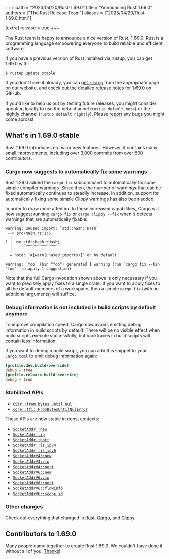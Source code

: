 +++
path = "2023/04/20/Rust-1.69.0"
title = "Announcing Rust 1.69.0"
authors = ["The Rust Release Team"]
aliases = ["2023/04/20/Rust-1.69.0.html"]

[extra]
release = true
+++

The Rust team is happy to announce a nice version of Rust, 1.69.0. Rust is a programming language empowering everyone to build reliable and efficient software.

If you have a previous version of Rust installed via rustup, you can get 1.69.0 with:

```console
$ rustup update stable
```

If you don't have it already, you can [get `rustup`](https://www.rust-lang.org/install.html) from the appropriate page on our website, and check out the [detailed release notes for 1.69.0](https://github.com/rust-lang/rust/blob/master/RELEASES.md#version-1690-2023-04-20) on GitHub.

If you'd like to help us out by testing future releases, you might consider updating locally to use the beta channel (`rustup default beta`) or the nightly channel (`rustup default nightly`). Please [report](https://github.com/rust-lang/rust/issues/new/choose) any bugs you might come across!

## What's in 1.69.0 stable

Rust 1.69.0 introduces no major new features. However, it contains many small improvements, including over 3,000 commits from over 500 contributors.

### Cargo now suggests to automatically fix some warnings

Rust 1.29.0 added the `cargo fix` subcommand to automatically fix some simple compiler warnings. Since then, the number of warnings that can be fixed automatically continues to steadily increase. In addition, support for automatically fixing some simple Clippy warnings has also been added.

In order to draw more attention to these increased capabilities, Cargo will now suggest running `cargo fix` or `cargo clippy --fix` when it detects warnings that are automatically fixable:

```text
warning: unused import: `std::hash::Hash`
 --> src/main.rs:1:5
  |
1 | use std::hash::Hash;
  |     ^^^^^^^^^^^^^^^
  |
  = note: `#[warn(unused_imports)]` on by default

warning: `foo` (bin "foo") generated 1 warning (run `cargo fix --bin "foo"` to apply 1 suggestion)
```

Note that the full Cargo invocation shown above is only necessary if you want to precisely apply fixes to a single crate. If you want to apply fixes to all the default members of a workspace, then a simple `cargo fix` (with no additional arguments) will suffice.

### Debug information is not included in build scripts by default anymore

To improve compilation speed, Cargo now avoids emitting debug information in build scripts by default. There will be no visible effect when build scripts execute successfully, but backtraces in build scripts will contain less information.

If you want to debug a build script, you can add this snippet to your `Cargo.toml` to emit debug information again:

```toml
[profile.dev.build-override]
debug = true
[profile.release.build-override]
debug = true
```

### Stabilized APIs

- [`CStr::from_bytes_until_nul`](https://doc.rust-lang.org/stable/core/ffi/struct.CStr.html#method.from_bytes_until_nul)
- [`core::ffi::FromBytesUntilNulError`](https://doc.rust-lang.org/stable/core/ffi/struct.FromBytesUntilNulError.html)

These APIs are now stable in const contexts:

- [`SocketAddr::new`](https://doc.rust-lang.org/stable/std/net/enum.SocketAddr.html#method.new)
- [`SocketAddr::ip`](https://doc.rust-lang.org/stable/std/net/enum.SocketAddr.html#method.ip)
- [`SocketAddr::port`](https://doc.rust-lang.org/stable/std/net/enum.SocketAddr.html#method.port)
- [`SocketAddr::is_ipv4`](https://doc.rust-lang.org/stable/std/net/enum.SocketAddr.html#method.is_ipv4)
- [`SocketAddr::is_ipv6`](https://doc.rust-lang.org/stable/std/net/enum.SocketAddr.html#method.is_ipv6)
- [`SocketAddrV4::new`](https://doc.rust-lang.org/stable/std/net/struct.SocketAddrV4.html#method.new)
- [`SocketAddrV4::ip`](https://doc.rust-lang.org/stable/std/net/struct.SocketAddrV4.html#method.ip)
- [`SocketAddrV4::port`](https://doc.rust-lang.org/stable/std/net/struct.SocketAddrV4.html#method.port)
- [`SocketAddrV6::new`](https://doc.rust-lang.org/stable/std/net/struct.SocketAddrV6.html#method.new)
- [`SocketAddrV6::ip`](https://doc.rust-lang.org/stable/std/net/struct.SocketAddrV6.html#method.ip)
- [`SocketAddrV6::port`](https://doc.rust-lang.org/stable/std/net/struct.SocketAddrV6.html#method.port)
- [`SocketAddrV6::flowinfo`](https://doc.rust-lang.org/stable/std/net/struct.SocketAddrV6.html#method.flowinfo)
- [`SocketAddrV6::scope_id`](https://doc.rust-lang.org/stable/std/net/struct.SocketAddrV6.html#method.scope_id)

### Other changes

Check out everything that changed in [Rust](https://github.com/rust-lang/rust/blob/stable/RELEASES.md#version-1690-2023-04-20), [Cargo](https://doc.rust-lang.org/nightly/cargo/CHANGELOG.html#cargo-169-2023-04-20), and [Clippy](https://github.com/rust-lang/rust-clippy/blob/master/CHANGELOG.md#rust-169).

## Contributors to 1.69.0

Many people came together to create Rust 1.69.0. We couldn't have done it without all of you. [Thanks!](https://thanks.rust-lang.org/rust/1.69.0/)
